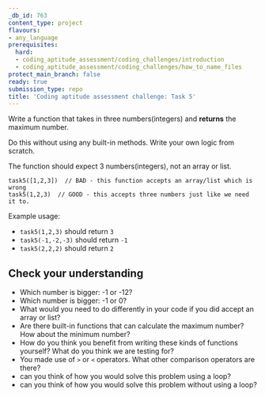 ```yaml
---
_db_id: 763
content_type: project
flavours:
- any_language
prerequisites:
  hard:
  - coding_aptitude_assessment/coding_challenges/introduction
  - coding_aptitude_assessment/coding_challenges/how_to_name_files
protect_main_branch: false
ready: true
submission_type: repo
title: 'Coding aptitude assessment challenge: Task 5'
---
```


Write a function that takes in three numbers(integers) and **returns** the maximum number.

Do this without using any built-in methods. Write your own logic from scratch.

The function should expect 3 numbers(integers), not an array or list.

```
task5([1,2,3])  // BAD - this function accepts an array/list which is wrong
task5(1,2,3)  // GOOD - this accepts three numbers just like we need it to.
```

Example usage:

- `task5(1,2,3)` should return `3`
- `task5(-1,-2,-3)` should return `-1`
- `task5(2,2,2)` should return `2`

## Check your understanding

- Which number is bigger: -1 or -12?
- Which number is bigger: -1 or 0?
- What would you need to do differently in your code if you did accept an array or list?
- Are there built-in functions that can calculate the maximum number? How about the minimum number?
- How do you think you benefit from writing these kinds of functions yourself? What do you think we are testing for?
- You made use of `>` or `<` operators. What other comparison operators are there?
- can you think of how you would solve this problem using a loop?
- can you think of how you would solve this problem without using a loop?
